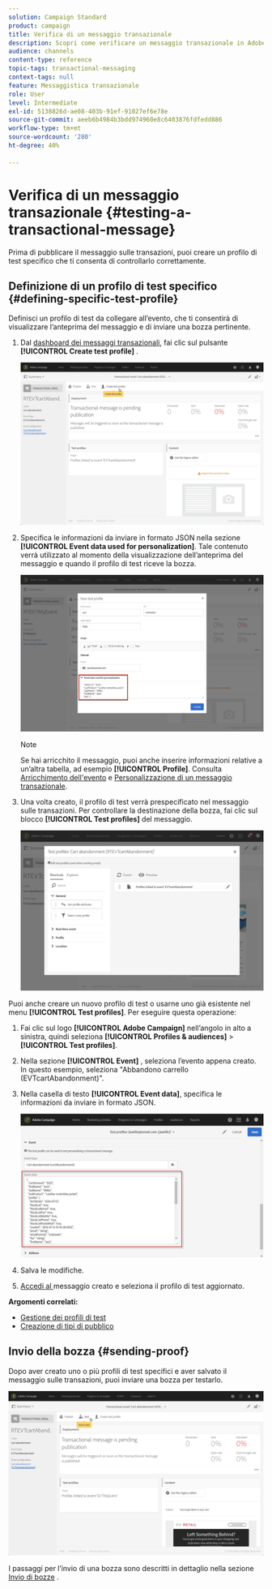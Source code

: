 ```yaml
---
solution: Campaign Standard
product: campaign
title: Verifica di un messaggio transazionale
description: Scopri come verificare un messaggio transazionale in Adobe Campaign.
audience: channels
content-type: reference
topic-tags: transactional-messaging
context-tags: null
feature: Messaggistica transazionale
role: User
level: Intermediate
exl-id: 5138826d-ae08-403b-91ef-91027ef6e78e
source-git-commit: aeeb6b4984b3bdd974960e8c6403876fdfedd886
workflow-type: tm+mt
source-wordcount: '280'
ht-degree: 40%

---
```


# Verifica di un messaggio transazionale {#testing-a-transactional-message}

Prima di pubblicare il messaggio sulle transazioni, puoi creare un profilo di test specifico che ti consenta di controllarlo correttamente.

## Definizione di un profilo di test specifico {#defining-specific-test-profile}

Definisci un profilo di test da collegare all’evento, che ti consentirà di visualizzare l’anteprima del messaggio e di inviare una bozza pertinente.

1. Dal [dashboard dei messaggi transazionali](../../channels/using/editing-transactional-message.md#accessing-transactional-messages), fai clic sul pulsante **[!UICONTROL Create test profile]** .

   ![](assets/message-center_test-profile.png)

1. Specifica le informazioni da inviare in formato JSON nella sezione **[!UICONTROL Event data used for personalization]**. Tale contenuto verrà utilizzato al momento della visualizzazione dell’anteprima del messaggio e quando il profilo di test riceve la bozza.

   ![](assets/message-center_event-data.png)

   >[!NOTE]
   >
   >Se hai arricchito il messaggio, puoi anche inserire informazioni relative a un’altra tabella, ad esempio **[!UICONTROL Profile]**. Consulta [Arricchimento dell&#39;evento](../../channels/using/configuring-transactional-event.md#enriching-the-transactional-message-content) e [Personalizzazione di un messaggio transazionale](../../channels/using/editing-transactional-message.md#personalizing-a-transactional-message).

1. Una volta creato, il profilo di test verrà prespecificato nel messaggio sulle transazioni. Per controllare la destinazione della bozza, fai clic sul blocco **[!UICONTROL Test profiles]** del messaggio.

   ![](assets/message-center_5.png)

Puoi anche creare un nuovo profilo di test o usarne uno già esistente nel menu **[!UICONTROL Test profiles]**. Per eseguire questa operazione:

1. Fai clic sul logo **[!UICONTROL Adobe Campaign]** nell’angolo in alto a sinistra, quindi seleziona **[!UICONTROL Profiles & audiences]** > **[!UICONTROL Test profiles]**.
1. Nella sezione **[!UICONTROL Event]** , seleziona l’evento appena creato. In questo esempio, seleziona &quot;Abbandono carrello (EVTcartAbandonment)&quot;.
1. Nella casella di testo **[!UICONTROL Event data]**, specifica le informazioni da inviare in formato JSON.

   ![](assets/message-center_3.png)

1. Salva le modifiche.
1. [Accedi al ](../../channels/using/editing-transactional-message.md#accessing-transactional-messages) messaggio creato e seleziona il profilo di test aggiornato.

**Argomenti correlati:**

* [Gestione dei profili di test](../../audiences/using/managing-test-profiles.md)
* [Creazione di tipi di pubblico](../../audiences/using/creating-audiences.md)

## Invio della bozza {#sending-proof}

Dopo aver creato uno o più profili di test specifici e aver salvato il messaggio sulle transazioni, puoi inviare una bozza per testarlo.

![](assets/message-center_10.png)

I passaggi per l’invio di una bozza sono descritti in dettaglio nella sezione [Invio di bozze](../../sending/using/sending-proofs.md) .
